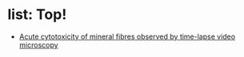 # list: Top!
- [Acute cytotoxicity of mineral fibres observed by time-lapse video microscopy](https://pubmed.ncbi.nlm.nih.gov/34953976/)
